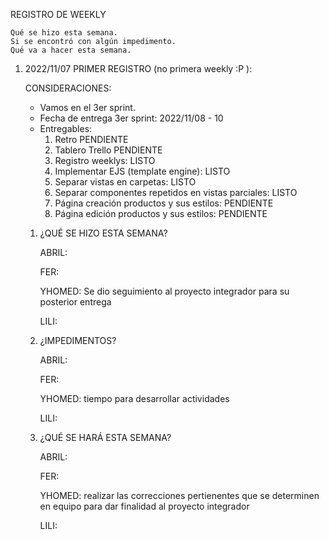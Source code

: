 REGISTRO DE WEEKLY

    Qué se hizo esta semana.
    Si se encontró con algún impedimento.
    Qué va a hacer esta semana.

1. 2022/11/07 PRIMER REGISTRO (no primera weekly :P ):

    CONSIDERACIONES:

    - Vamos en el 3er sprint. 
    - Fecha de entrega 3er sprint: 2022/11/08 - 10
    - Entregables:
        1. Retro                                              PENDIENTE
        2. Tablero Trello                                     PENDIENTE
        3. Registro weeklys:                                  LISTO
        4. Implementar EJS (template engine):                 LISTO
        5. Separar vistas en carpetas:                        LISTO
        6. Separar componentes repetidos en vistas parciales: LISTO
        7. Página creación productos y sus estilos:           PENDIENTE
        8. Página edición productos y sus estilos:            PENDIENTE


    1. ¿QUÉ SE HIZO ESTA SEMANA?

        ABRIL:

        FER:

        YHOMED: Se dio seguimiento al proyecto integrador para su posterior entrega 

        LILI:

    2.  ¿IMPEDIMENTOS?

        ABRIL:

        FER:

        YHOMED: tiempo para desarrollar actividades

        LILI:

    3. ¿QUÉ SE HARÁ ESTA SEMANA?

        ABRIL:

        FER:

       YHOMED: realizar las correcciones pertienentes que se determinen en equipo para dar finalidad al proyecto integrador 

        LILI:





